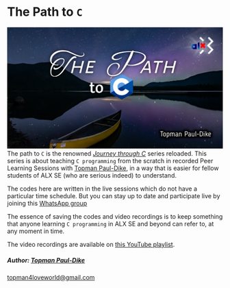 # The Path to `C`
![the_path_to_C](https://github.com/tpauldike/rough_work/blob/main/designs/The_path_to_C.jpg)
The path to `C` is the renowned [*Journey through C*](https://github.com/tpauldike/journey_through_C) series reloaded.
This series is about teaching `C programming` from the scratch in recorded Peer Learning Sessions with [Topman Paul-Dike](https://github.com/tpauldike), in a way that is easier for fellow students of ALX SE (who are serious indeed) to understand.

The codes here are written in the live sessions which do not have a particular time schedule. But you can stay up to date and participate live by joining this [WhatsApp group](https://chat.whatsapp.com/FmMxUlVfbAvJf7XXUbCAwi)

The essence of saving the codes and video recordings is to keep something that anyone learning `C programming` in ALX SE and beyond can refer to, at any moment in time.

The video recordings are available on [this YouTube playlist](https://youtube.com/playlist?list=PLU10dryLOLEFp598xm9eH1nn_DRN7S5mt).
##### Author: [Topman Paul-Dike](https://github.com/tpauldike)

[topman4loveworld@gmail.com](mailto:topman4loveworld@gmail.com)
